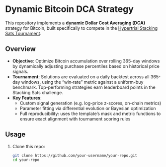 # Dynamic Bitcoin DCA Strategy

This repository implements a **dynamic Dollar Cost Averaging (DCA)** strategy for Bitcoin, built specifically to compete in the [Hypertrial Stacking Sats Tournament](https://www.hypertrial.ai/stacking-sats).  

## Overview

- **Objective**: Optimize Bitcoin accumulation over rolling 365-day windows by dynamically adjusting purchase percentiles based on historical price signals.  
- **Tournament**: Solutions are evaluated on a daily backtest across all 365-day windows, using the “win‐rate” metric against a uniform-buy benchmark. Top-performing strategies earn leaderboard points in the Stacking Sats challenge.  
- **Key Features**:  
  - Custom signal generation (e.g. log-price z-scores, on-chain metrics)  
  - Parameter fitting via differential evolution or Bayesian optimization  
  - Full reproducibility: uses the template’s mask and metric functions to ensure exact alignment with tournament scoring rules  

## Usage

1. Clone this repo:  
   ```bash
   git clone https://github.com/your-username/your-repo.git
   cd your-repo
